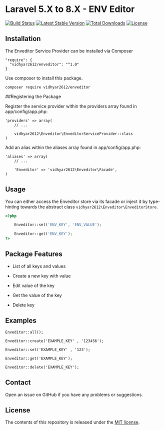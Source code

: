 # Laravel 5.X to 8.X - ENV Editor

[![Build Status](https://travis-ci.org/vidhyar2612/enveditor.svg?branch=master)](https://travis-ci.org/vidhyar2612/enveditor)
[![Latest Stable Version](https://poser.pugx.org/vidhyar2612/enveditor/v/stable)](https://packagist.org/packages/vidhyar2612/enveditor)
[![Total Downloads](https://poser.pugx.org/vidhyar2612/enveditor/downloads)](https://packagist.org/packages/vidhyar2612/enveditor)
[![License](https://poser.pugx.org/vidhyar2612/enveditor/license)](https://packagist.org/packages/vidhyar2612/enveditor)

## Installation

The Enveditor Service Provider can be installed via Composer

	"require": {
	  "vidhyar2612/enveditor": "^1.0"
	}


Use composer to install this package.

	composer require vidhyar2612/enveditor


##Registering the Package

Register the service provider within the providers array found in app/config/app.php:

	'providers' => array(
	    // ...

	    vidhyar2612\Enveditor\EnveditorServiceProvider::class
	)

Add an alias within the aliases array found in app/config/app.php:

	'aliases' => array(
	    // ...

	    'Enveditor' => 'vidhyar2612\Enveditor\Facade',
	)
  
## Usage

You can either access the Enveditor store via its facade or inject it by type-hinting towards the abstract class `vidhyar2612\Enveditor\EnveditorStore`.

```php
<?php

	Enveditor::set('ENV_KEY', 'ENV_VALUE');

	Enveditor::get('ENV_KEY');
?>
```
## Package Features
   
   * List of all keys and values
   
   * Create a new key with value
   
   * Edit value of the key
   
   * Get the value of the key
   
   * Delete key 
   
## Examples

  	Enveditor::all();

	Enveditor::create('EXAMPLE_KEY' , '123456');

	Enveditor::set('EXAMPLE_KEY' , '123');

	Enveditor::get('EXAMPLE_KEY');

	Enveditor::delete('EXAMPLE_KEY');
	
## Contact

Open an issue on GitHub if you have any problems or suggestions.


## License

The contents of this repository is released under the [MIT license](http://opensource.org/licenses/MIT).
   
